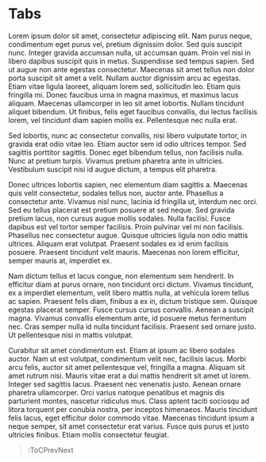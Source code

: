 # Tabs

Lorem ipsum dolor sit amet, consectetur adipiscing elit. Nam purus neque, condimentum eget purus vel, pretium dignissim dolor. Sed quis suscipit nunc. Integer gravida accumsan nulla, ut accumsan quam. Proin vel nisi in libero dapibus suscipit quis in metus. Suspendisse sed tempus sapien. Sed ut augue non ante egestas consectetur. Maecenas sit amet tellus non dolor porta suscipit sit amet a velit. Nullam auctor dignissim arcu ac egestas. Etiam vitae ligula laoreet, aliquam lorem sed, sollicitudin leo. Etiam quis fringilla mi. Donec faucibus urna in magna maximus, et maximus lacus aliquam. Maecenas ullamcorper in leo sit amet lobortis. Nullam tincidunt aliquet bibendum. Ut finibus, felis eget faucibus convallis, dui lectus facilisis lorem, vel tincidunt diam sapien mollis ex. Pellentesque nec nulla erat.

Sed lobortis, nunc ac consectetur convallis, nisi libero vulputate tortor, in gravida erat odio vitae leo. Etiam auctor sem id odio ultrices tempor. Sed sagittis porttitor sagittis. Donec eget bibendum tellus, non facilisis nulla. Nunc at pretium turpis. Vivamus pretium pharetra ante in ultricies. Vestibulum suscipit nisi id augue dictum, a tempus elit pharetra.

Donec ultrices lobortis sapien, nec elementum diam sagittis a. Maecenas quis velit consectetur, sodales tellus non, auctor ante. Phasellus a consectetur ante. Vivamus nisl nunc, lacinia id fringilla ut, interdum nec orci. Sed eu tellus placerat est pretium posuere at sed neque. Sed gravida pretium lacus, non cursus augue mollis sodales. Nulla facilisi. Fusce dapibus est vel tortor semper facilisis. Proin pulvinar vel mi non facilisis. Phasellus nec consectetur augue. Quisque ultricies ligula non odio mattis ultrices. Aliquam erat volutpat. Praesent sodales ex id enim facilisis posuere. Praesent tincidunt velit mauris. Maecenas non lorem efficitur, semper mauris at, imperdiet ex.

Nam dictum tellus et lacus congue, non elementum sem hendrerit. In efficitur diam at purus ornare, non tincidunt orci dictum. Vivamus tincidunt, ex a imperdiet elementum, velit libero mattis nulla, at vehicula lorem tellus ac sapien. Praesent felis diam, finibus a ex in, dictum tristique sem. Quisque egestas placerat semper. Fusce cursus cursus convallis. Aenean a suscipit magna. Vivamus convallis elementum ante, id posuere metus fermentum nec. Cras semper nulla id nulla tincidunt facilisis. Praesent sed ornare justo. Ut pellentesque nisi in mattis volutpat.

Curabitur sit amet condimentum est. Etiam at ipsum ac libero sodales auctor. Nam ut est volutpat, condimentum velit nec, facilisis lacus. Morbi arcu felis, auctor sit amet pellentesque vel, fringilla a magna. Aliquam sit amet rutrum nisi. Mauris vitae erat a dui mattis hendrerit sit amet ut lorem. Integer sed sagittis lacus. Praesent nec venenatis justo. Aenean ornare pharetra ullamcorper. Orci varius natoque penatibus et magnis dis parturient montes, nascetur ridiculus mus. Class aptent taciti sociosqu ad litora torquent per conubia nostra, per inceptos himenaeos. Mauris tincidunt felis lacus, eget efficitur dolor commodo vitae. Maecenas tincidunt ipsum a neque semper, sit amet consectetur erat varius. Fusce quis purus et justo ultricies finibus. Etiam mollis consectetur feugiat.

> :ToCPrevNext